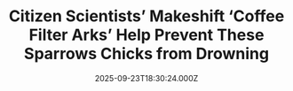 ---
title: "Citizen Scientists’ Makeshift ‘Coffee Filter Arks’ Help Prevent These Sparrows Chicks from Drowning"
date: 2025-09-23T18:30:24.000Z
category: Human Kindness
externalLink: "https://www.goodnewsnetwork.org/citizen-scientists-makeshift-coffee-filter-arks-help-prevent-these-sparrows-chicks-from-drowning/"
image: ""
excerpt: "This is a saltmarsh sparrow, an Endangered species of bird that builds its nest in its eponymous habitat. A collaboration of citizen scientists working in Jacob’s Point salt marsh in Rhode Island is attempting to save the animal—which they believe will go extinct by mid-century—from drowning in the marsh. In a state of nature untouched […] The post Citizen Scientists’…"
---